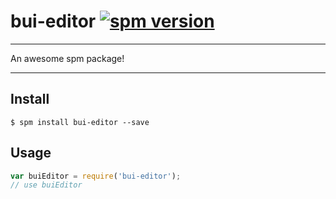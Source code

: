 # bui-editor [![spm version](http://spmjs.io/badge/bui-editor)](http://spmjs.io/package/bui-editor)

---

An awesome spm package!

---

## Install

```
$ spm install bui-editor --save
```

## Usage

```js
var buiEditor = require('bui-editor');
// use buiEditor
```
